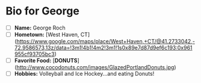 # Bio for George

- [ ] **Name:** George Roch
- [ ] **Hometown:** [West Haven, CT] (https://www.google.com/maps/place/West+Haven,+CT/@41.2733042,-72.9586573,13z/data=!3m1!4b1!4m2!3m1!1s0x89e7d87d9ef6c193:0x961955cf93705bc3)
- [ ] **Favorite Food:** [**DONUTS**] (http://www.cocodonuts.com/images/GlazedPortlandDonuts.jpg)
- [ ] **Hobbies:** Volleyball and Ice Hockey...and eating Donuts!
